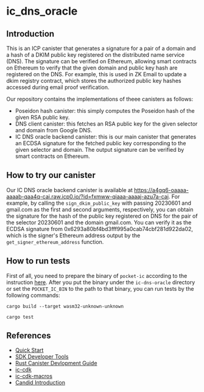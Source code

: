 # ic_dns_oracle
## Introduction
This is an ICP canister that generates a signature for a pair of a domain and a hash of a DKIM public key registered on the distributed name service (DNS).
The signature can be verified on Ethereum, allowing smart contracts on Ethereum to verify that the given domain and public key hash are registered on the DNS.
For example, this is used in ZK Email to update a dkim registry contract, which stores the authorized public key hashes accessed during email proof verification.

Our repository contains the implementations of theee canisters as follows:
- Poseidon hash canister: this simply computes the Poseidon hash of the given RSA public key.
- DNS client canister: this fetches an RSA public key for the given selector and domain from Google DNS.
- IC DNS oracle backend canister: this is our main canister that generates an ECDSA signature for the fetched public key corresponding to the given selector and domain. The output signature can be verified by smart contracts on Ethereum.

## How to try our canister
Our IC DNS oracle backend canister is available at https://a4gq6-oaaaa-aaaab-qaa4q-cai.raw.icp0.io/?id=fxmww-qiaaa-aaaaj-azu7a-cai.
For example, by calling the `sign_dkim_public_key` with passing 20230601 and gmail.com as the first and second arguments, respectively, you can obtain the signature for the hash of the public key registered on DNS for the pair of the selector 20230601 and the domain gmail.com.
You can verify it as the ECDSA signature from 0x6293a80bf4bd3fff995a0cab74cbf281d922da02, which is the signer's Ethereum address output by the `get_signer_ethereum_address` function.

## How to run tests
First of all, you need to prepare the binary of `pocket-ic` according to the instruction [here](https://github.com/dfinity/pocketic?tab=readme-ov-file#download-the-pocketic-server).
After you put the binary under the `ic-dns-oracle` directory or set the `POCKET_IC_BIN` to the path to that binary, you can run tests by the following commands:
```
cargo build --target wasm32-unknown-unknown

cargo test
``` 

## References
- [Quick Start](https://internetcomputer.org/docs/quickstart/quickstart-intro)
- [SDK Developer Tools](https://internetcomputer.org/docs/developers-guide/sdk-guide)
- [Rust Canister Devlopment Guide](https://internetcomputer.org/docs/rust-guide/rust-intro)
- [ic-cdk](https://docs.rs/ic-cdk)
- [ic-cdk-macros](https://docs.rs/ic-cdk-macros)
- [Candid Introduction](https://internetcomputer.org/docs/candid-guide/candid-intro)
